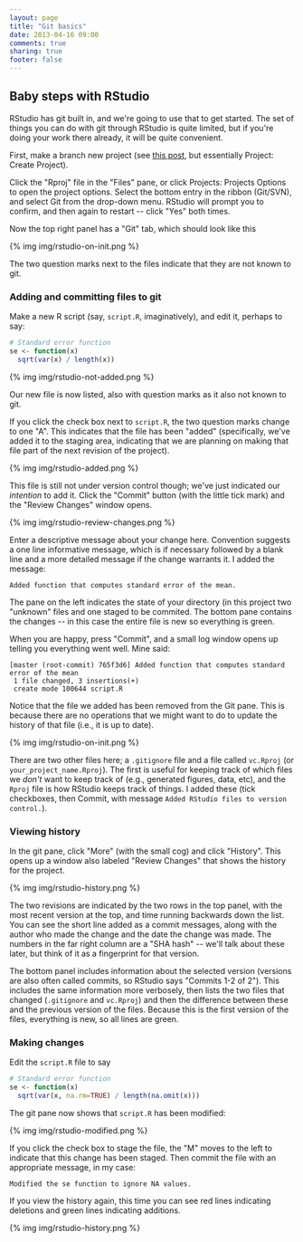 ```yaml
---
layout: page
title: "Git basics"
date: 2013-04-16 09:00
comments: true
sharing: true
footer: false
---
```

  
## Baby steps with RStudio

RStudio has git built in, and we're going to use that to get started.
The set of things you can do with git through RStudio is quite
limited, but if you're doing your work there already, it will be quite
convenient.

First, make a branch new project (see
[this post](blog/2013-04-05-projects/#setting-up-a-project-in-rstudio),
but essentially Project: Create Project).

Click the "Rproj" file in the "Files" pane, or click Projects:
Projects Options to open the project options.  Select the bottom entry
in the ribbon (Git/SVN), and select Git from the drop-down menu.
RStudio will prompt you to confirm, and then again to restart -- click
"Yes" both times.

Now the top right panel has a "Git" tab, which should look like this

{% img img/rstudio-on-init.png %}

The two question marks next to the files indicate that they are not
known to git.

### Adding and committing files to git

Make a new R script (say, `script.R`, imaginatively), and edit it,
perhaps to say:

```r
# Standard error function
se <- function(x)
  sqrt(var(x) / length(x))
```

{% img img/rstudio-not-added.png %}

Our new file is now listed, also with question marks as it also not
known to git.

If you click the check box next to `script.R`, the two question marks
change to one "A".  This indicates that the file has been "added"
(specifically, we've added it to the staging area, indicating that we
are planning on making that file part of the next revision of the
project).

{% img img/rstudio-added.png %}

This file is still not under version control though; we've just
indicated our *intention* to add it.  Click the "Commit" button (with
the little tick mark) and the "Review Changes" window opens.

{% img img/rstudio-review-changes.png %}

Enter a descriptive message about your change here.  Convention
suggests a one line informative message, which is if necessary
followed by a blank line and a more detailed message if the change
warrants it.  I added the message:

```plain
Added function that computes standard error of the mean.
```

The pane on the left indicates the state of your directory (in this
project two "unknown" files and one staged to be commited.  The bottom
pane contains the changes -- in this case the entire file is new so
everything is green.

When you are happy, press "Commit", and a small log window opens up
telling you everything went well.  Mine said:

```
[master (root-commit) 765f3d6] Added function that computes standard error of the mean
 1 file changed, 3 insertions(+)
 create mode 100644 script.R
```

Notice that the file we added has been removed from the Git pane.
This is because there are no operations that we might want to do to
update the history of that file (i.e., it is up to date).

{% img img/rstudio-on-init.png %}

There are two other files here; a `.gitignore` file and a file called
`vc.Rproj` (or `your_project_name.Rproj`).  The first is useful for
keeping track of which files we *don't* want to keep track of (e.g.,
generated figures, data, etc), and the `Rproj` file is how RStudio
keeps track of things.  I added these (tick checkboxes, then Commit,
with message `Added RStudio files to version control.`).

### Viewing history

In the git pane, click "More" (with the small cog) and click
"History".  This opens up a window also labeled "Review Changes" that
shows the history for the project.

{% img img/rstudio-history.png %}

The two revisions are indicated by the two rows in the top panel, with
the most recent version at the top, and time running backwards down
the list.  You can see the short line added as a commit messages,
along with the author who made the change and the date the change was
made.  The numbers in the far right column are a "SHA hash" -- we'll
talk about these later, but think of it as a fingerprint for that
version.

The bottom panel includes information about the selected version
(versions are also often called commits, so RStudio says "Commits 1-2
of 2").  This includes the same information more verbosely, then lists
the two files that changed (`.gitignore` and `vc.Rproj`) and then the
difference between these and the previous version of the files.
Because this is the first version of the files, everything is new, so
all lines are green.

### Making changes

Edit the `script.R` file to say

```r
# Standard error function
se <- function(x)
  sqrt(var(x, na.rm=TRUE) / length(na.omit(x)))
```

The git pane now shows that `script.R` has been modified:

{% img img/rstudio-modified.png %}

If you click the check box to stage the file, the "M" moves to the
left to indicate that this change has been staged.  Then commit the
file with an appropriate message, in my case:

```plain
Modified the se function to ignore NA values.
```

If you view the history again, this time you can see red lines
indicating deletions and green lines indicating additions.

{% img img/rstudio-history.png %}


